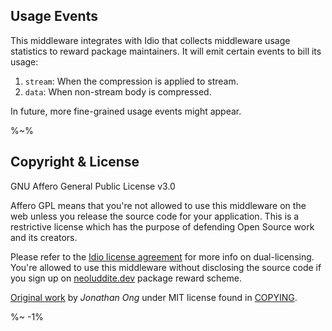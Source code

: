 <!-- ## TODO

- [ ] Add a new item to the todo list. -->

## Usage Events

This middleware integrates with Idio that collects middleware usage statistics to reward package maintainers. It will emit certain events to bill its usage:

1. `stream`: When the compression is applied to stream.
1. `data`: When non-stream body is compressed.

In future, more fine-grained usage events might appear.

%~%

## Copyright & License

GNU Affero General Public License v3.0

Affero GPL means that you're not allowed to use this middleware on the web unless you release the source code for your application. This is a restrictive license which has the purpose of defending Open Source work and its creators.

Please refer to the [Idio license agreement](https://github.com/idiocc/idio#copyright--license) for more info on dual-licensing. You're allowed to use this middleware without disclosing the source code if you sign up on [neoluddite.dev](https://neoluddite.dev) package reward scheme.

[Original work](https://github.com/koajs/compress) by _Jonathan Ong_ under MIT license found in [COPYING](COPYING).

<idio-footer />

%~ -1%